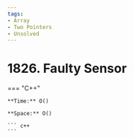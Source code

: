 ```yaml
---
tags:
- Array
- Two Pointers
- Unsolved
---
```



# 1826. Faulty Sensor

=== "C++"

    **Time:** O()

    **Space:** O()

    ``` c++
    ```